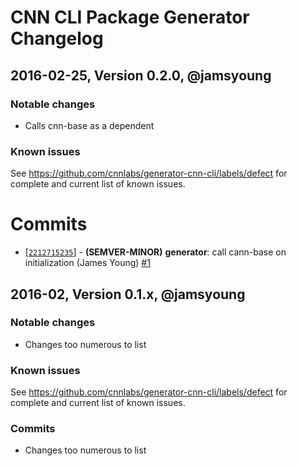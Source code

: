 # CNN CLI Package Generator Changelog


## 2016-02-25, Version 0.2.0, @jamsyoung


### Notable changes

- Calls cnn-base as a dependent


### Known issues

See https://github.com/cnnlabs/generator-cnn-cli/labels/defect for complete and
current list of known issues.


# Commits

* [[`2212715235`](https://github.com/cnnlabs/generator-cnn-cli/commit/2212715235)] - **(SEMVER-MINOR)** **generator**: call cann-base on initialization (James Young) [#1](https://github.com/cnnlabs/generator-cnn-cli/pull/1)




## 2016-02, Version 0.1.x, @jamsyoung


### Notable changes

- Changes too numerous to list


### Known issues

See https://github.com/cnnlabs/generator-cnn-cli/labels/defect for complete and
current list of known issues.


### Commits

- Changes too numerous to list
